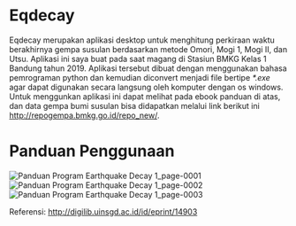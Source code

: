 # Eqdecay

Eqdecay merupakan aplikasi desktop untuk menghitung perkiraan waktu berakhirnya gempa susulan berdasarkan metode Omori, Mogi 1, Mogi II, dan Utsu. Aplikasi ini saya buat pada saat magang di Stasiun BMKG Kelas 1 Bandung tahun 2019. Aplikasi tersebut dibuat dengan menggunakan bahasa pemrograman python dan kemudian diconvert menjadi file bertipe _*.exe_ agar dapat digunakan secara langsung oleh komputer dengan os windows. Untuk menggunkan aplikasi ini dapat melihat pada ebook panduan di atas, dan data gempa bumi susulan bisa didapatkan melalui link berikut ini http://repogempa.bmkg.go.id/repo_new/.

# Panduan Penggunaan
![Panduan Program Earthquake Decay 1_page-0001](https://user-images.githubusercontent.com/60638798/180169904-87171cbd-7f7a-4342-8080-fbf604eb8637.jpg)
![Panduan Program Earthquake Decay 1_page-0002](https://user-images.githubusercontent.com/60638798/180170034-e99c2c2a-15d8-432c-a53f-c16ab8418214.jpg)
![Panduan Program Earthquake Decay 1_page-0003](https://user-images.githubusercontent.com/60638798/180170244-f87b3e7d-1df4-4825-9639-1820b430facc.jpg)



Referensi:
http://digilib.uinsgd.ac.id/id/eprint/14903
